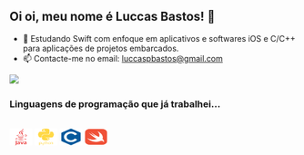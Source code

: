 ## Oi oi, meu nome é Luccas Bastos! 👋

- 🌱 Estudando Swift com enfoque em aplicativos e softwares iOS e C/C++ para aplicações de projetos embarcados.
- 📫 Contacte-me no email: luccaspbastos@gmail.com

<div>
  <img height="150em" src="https://github-readme-stats.vercel.app/api/top-langs/?username=LuccasBastos&layout=compact&langs_count=16&theme=dark"/>
</div>

### Linguagens de programação que já trabalhei...
<div>
<div style="display: inline_block"><br>
  <img align="center" alt="Luccas-Java" height="30" width="40" src="https://raw.githubusercontent.com/devicons/devicon/master/icons/java/java-plain-wordmark.svg">
  <img align="center" alt="Luccas-Python" height="30" width="40" src="https://raw.githubusercontent.com/devicons/devicon/master/icons/python/python-plain-wordmark.svg">
  <img align="center" alt="Luccas-C" height="30" width="40" src="https://raw.githubusercontent.com/devicons/devicon/master/icons/c/c-plain.svg">
  <img align="center" alt="Luccas-C" height="30" width="40" src="https://raw.githubusercontent.com/devicons/devicon/master/icons/swift/swift-original.svg">

</div>
